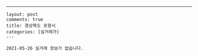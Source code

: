 ---
    layout: post
    comments: true
    title: 경상북도 포항시
    categories: [실거래가]
    ---

    2021-05-26 실거래 정보가 없습니다.

    